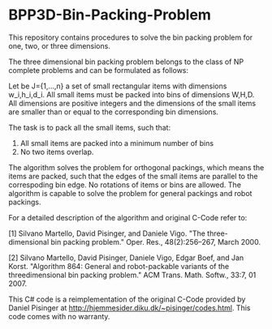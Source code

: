 # BPP3D-Bin-Packing-Problem

This repository contains procedures to solve the bin packing problem for 
one, two, or three dimensions.

The three dimensional bin packing problem belongs to the 
class of NP complete problems and can be formulated as follows:

Let be J={1,...,n} a set of small rectangular items with dimensions w_i,h_i,d_i.
All small items must be packed into bins of dimensions W,H,D.
All dimensions are positive integers and the dimensions of the small
items are smaller than or equal to the corresponding bin dimensions. 

The task is to pack all the small items, 
such that:

1) All small items are packed into a minimum number of bins
2) No two items overlap.

The algorithm solves the problem for orthogonal packings, which means the items are packed,
such that the edges of the small items are parallel to the correspoding bin edge.
No rotations of items or bins are allowed. The algorithm is capable to solve the problem 
for general packings and robot packings.

For a detailed description of the algorithm and original C-Code refer to:

[1] Silvano Martello, David Pisinger, and Daniele Vigo. "The three-dimensional
bin packing problem." Oper. Res., 48(2):256–267, March
2000.

[2] Silvano Martello, David Pisinger, Daniele Vigo, Edgar Boef, and Jan Korst.
"Algorithm 864: General and robot-packable variants of the threedimensional
bin packing problem." ACM Trans. Math. Softw., 33:7, 01
2007.

This C# code is a reimplementation of the original C-Code provided
by Daniel Pisinger at http://hjemmesider.diku.dk/~pisinger/codes.html.
This code comes with no warranty.
